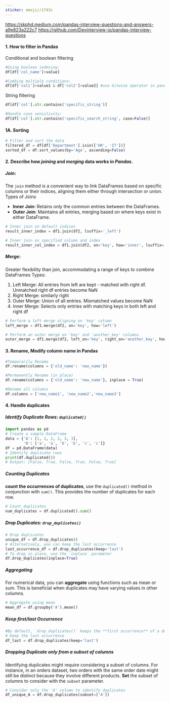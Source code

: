 ```yaml
---
sticker: emoji//1f43c
---
```

https://skphd.medium.com/pandas-interview-questions-and-answers-a9e823a222c7
https://github.com/Devinterview-io/pandas-interview-questions

#### 1. How to filter  in Pandas
Conditional and boolean filtering
```python
#Using boolean indexing:
df[df['col_name']>value]

#Combing multiple conditions:
df[df['col1']>value1 & df['col2']<value2] #use bitwise operator in pandas: &,|
```
String filtering
```python
df[df['col'].str.contains('specific_string')]

#Handle case sensitivity:
df[df['col'].str.contains('specific_search_string', case=False)]
```

#### 1A. Sorting
```python
# Filter and sort the data
filtered_df = df[df['Department'].isin(['HR', 'IT'])]
sorted_df = df.sort_values(by='Age', ascending=False)
```

#### 2. Describe how _joining_ and _merging_ data works in _Pandas_.

##### Join: 
The `join` method is a convenient way to link DataFrames based on specific columns or their indices, aligning them either through intersection or union. Types of Joins
- **Inner Join**: Retains only the common entries between the DataFrames.
- **Outer Join**: Maintains all entries, merging based on where keys exist in either DataFrame.
```python
# Inner join on default indices
result_inner_index = df1.join(df2, lsuffix='_left')

# Inner join on specified column and index
result_inner_col_index = df1.join(df2, on='key', how='inner', lsuffix='_left', rsuffix='_right')
```

##### Merge: 
Greater flexibility than join, accommodating a range of keys to combine DataFrames
Types:
1. Left Merge: All entries from left are kept - matched with right df. Unmatched right df entries become NaN
2. Right Merge: similarly right
3. Outer Merge: Union of all entries. Mismatched values become NaN
4. Inner Merge: Selects only entries with matching keys in both left and right df
```python
# Perform a left merge aligning on 'key' column
left_merge = df1.merge(df2, on='key', how='left')

# Perform an outer merge on 'key' and 'another_key' columns
outer_merge = df1.merge(df2, left_on='key', right_on='another_key', how='outer')
```

#### 3. Rename, Modify column name in Pandas

```python
#Temporarily Rename
df.rename(columns = {'old_name': 'new_name'})

#Permanently Rename (in place)
df.rename(columns = {'old_name': 'new_name'}, inplace = True)

#Rename all columns
df.columns = ['new_name1', 'new_name2','new_name3']
```

#### 4. Handle duplicates
##### Identify Duplicate Rows: `duplicated()`
```python
import pandas as pd
# Create a sample DataFrame
data = {'A': [1, 1, 2, 2, 3, 3], 
		'B': ['a', 'a', 'b', 'b', 'c', 'c']}
df = pd.DataFrame(data)
# Identify duplicate rows
print(df.duplicated())  
# Output: [False, True, False, True, False, True]
```
##### Counting Duplicates
**count the occurrences of duplicates**, use the `duplicated()` method in conjunction with `sum()`. This provides the number of duplicates for each row.
```python
# Count duplicates
num_duplicates = df.duplicated().sum()
```
##### Drop Duplicates: `drup_duplicates()`
```python
# Drop duplicates
unique_df = df.drop_duplicates()
# Alternatively, you can keep the last occurrence
last_occurrence_df = df.drop_duplicates(keep='last')
# To drop in place, use the `inplace` parameter
df.drop_duplicates(inplace=True)
```
##### Aggregating
For numerical data, you can **aggregate** using functions such as mean or sum. This is beneficial when duplicates may have varying values in other columns.
```python
# Aggregate using mean
mean_df = df.groupby('A').mean()
```
##### Keep first/last Occurrence
```python
#By default, `drop_duplicates()` keeps the **first occurrence** of a duplicated row.
# Keep the last occurrence
df_last = df.drop_duplicates(keep='last')
```
##### Dropping Duplicate only from a subset of columns
Identifying duplicates might require considering a subset of columns. For instance, in an orders dataset, two orders with the same order date might still be distinct because they involve different products. **Set** the subset of columns to consider with the `subset` parameter.
```python
# Consider only the 'A' column to identify duplicates
df_unique_A = df.drop_duplicates(subset=['A'])
```
